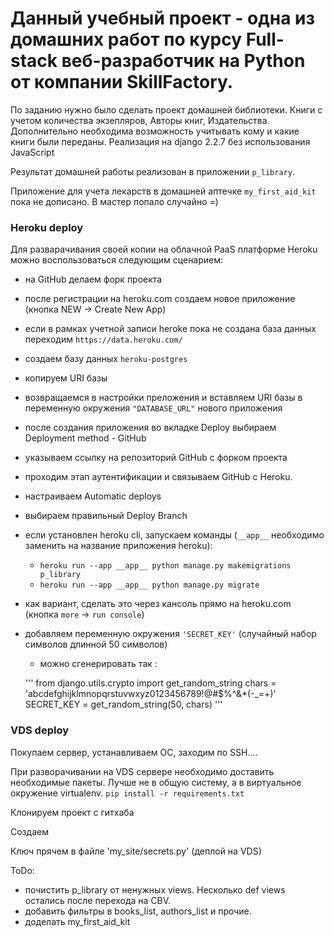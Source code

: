 # Данный учебный проект - одна из домашних работ по курсу Full-stack веб-разработчик на Python от компании SkillFactory.

По заданию нужно было сделать проект домашней библиотеки.
Книги с учетом количества экзепляров, Авторы книг, Издательства.
Дополнительно необходима возможность учитывать кому и какие книги были переданы.
Реализация на django 2.2.7 без использования JavaScript

Результат домашней работы реализован в приложении `p_library`.

Приложение для учета лекарств в домашней аптечке `my_first_aid_kit` пока не дописано. В мастер попало случайно =)

### Heroku deploy

Для разварачивания своей копии на облачной PaaS платформе Heroku можно воспользоваться следующим сценарием:

- на GitHub делаем форк проекта
- после регистрации на heroku.com создаем новое приложение (кнопка NEW -> Create New App)
- если в рамках учетной записи heroke пока не создана база данных переходим `https://data.heroku.com/`
- создаем базу данных `heroku-postgres`
- копируем URI базы
- возвращаемся в настройки преложения и вставляем URI базы в переменную окружения `"DATABASE_URL"` нового приложения
- после создания приложения во вкладке Deploy выбираем Deployment method - GitHub
- указываем ссылку на репозиторий GitHub с форком проекта
- проходим этап аутентификации и связываем GitHub с Heroku.
- настраиваем Automatic deploys
- выбираем правильный Deploy Branch
- если установлен heroku cli, запускаем команды (`__app__` необходимо заменить на название приложения heroku):
    - `heroku run --app __app__ python manage.py makemigrations p_library`
    - `heroku run --app __app__ python manage.py migrate`
- как вариант, сделать это через кансоль прямо на heroku.com (кнопка `more` -> `run console`)
- добавляем переменную окружения `'SECRET_KEY'` (случайный набор символов длинной 50 символов)
    - можно сгенерировать так :
    
    '''
    from django.utils.crypto import get_random_string
    chars = 'abcdefghijklmnopqrstuvwxyz0123456789!@#$%^&*(-_=+)'
    SECRET_KEY = get_random_string(50, chars)
    '''


### VDS deploy

Покупаем сервер, устанавливаем ОС, заходим по SSH....

При разворачивании на VDS сервере необходимо доставить необходимые пакеты. Лучше не в общую систему, а в виртуальное окружение virtualenv.
`pip install -r requirements.txt`

Клонируем проект с гитхаба

Создаем 

 Ключ прячем в файле 'my_site/secrets.py' (деплой на VDS)



 ToDo:

- почистить p_library от ненужных views. Несколько def views остались после перехода на CBV.
- добавить фильтры в books_list, authors_list и прочие.
- доделать my_first_aid_kit
